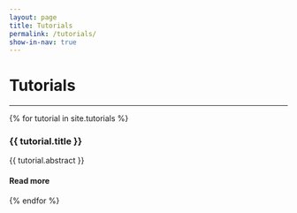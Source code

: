```yaml
---
layout: page
title: Tutorials
permalink: /tutorials/
show-in-nav: true
---
```


# Tutorials
---

<div class="page-section">
  <div class="tutorials-grid card-grid">
    {% for tutorial in site.tutorials %}
      <div class="card-grid__card">
        <h3>{{ tutorial.title }}</h3>
        <p>{{ tutorial.abstract }}</p>
        <div class="card-grid__card__footer">
          <h4>Read more</h4>
          <a href="{{ tutorial.url }}" class="card-grid__card__footer__next-btn">
            <i class="fas fa-chevron-right"></i>
          </a>
        </div>
      </div>
    {% endfor %}
  </div>
</div>
